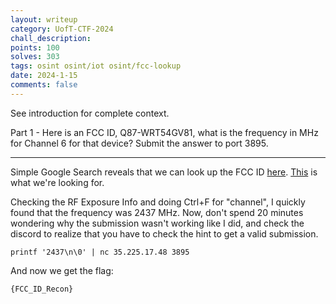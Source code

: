 ```yaml
---
layout: writeup
category: UofT-CTF-2024
chall_description:
points: 100
solves: 303
tags: osint osint/iot osint/fcc-lookup
date: 2024-1-15
comments: false
---
```


See introduction for complete context.  

Part 1 - Here is an FCC ID, Q87-WRT54GV81, what is the frequency in MHz for Channel 6 for that device? Submit the answer to port 3895.  

---

Simple Google Search reveals that we can look up the FCC ID [here](https://fccid.io/). [This](https://fccid.io/Q87-WRT54GV81) is what we're looking for.  

Checking the RF Exposure Info and doing Ctrl+F for "channel", I quickly found that the frequency was 2437 MHz. Now, don't spend 20 minutes wondering why the submission wasn't working like I did, and check the discord to realize that you have to check the hint to get a valid submission.  

```
printf '2437\n\0' | nc 35.225.17.48 3895
```

And now we get the flag:  

    {FCC_ID_Recon}